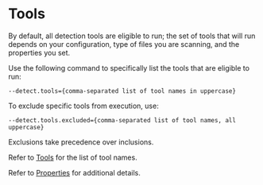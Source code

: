 # Tools

By default, all detection tools are eligible to run; the set of tools that will run
depends on your configuration, type of files you are scanning, and the properties you set.   

Use the following command to specifically list the tools that are eligible to run:

````
--detect.tools={comma-separated list of tool names in uppercase}
````

To exclude specific tools from execution, use:

````
--detect.tools.excluded={comma-separated list of tool names, all uppercase}
````

<note type="note">Exclusions take precedence over inclusions.</note>

Refer to [Tools](../../components/tools.md) for the list of tool names.

Refer to [Properties](../../properties/all-properties.md) for additional details.
